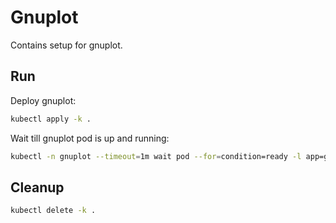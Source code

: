 # Gnuplot

Contains setup for gnuplot.

## Run

Deploy gnuplot:
```bash
kubectl apply -k .
```

Wait till gnuplot pod is up and running:
```bash
kubectl -n gnuplot --timeout=1m wait pod --for=condition=ready -l app=gnuplot
```

## Cleanup

```bash
kubectl delete -k .
```
